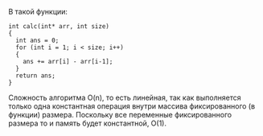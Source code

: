 В такой функции:
```
int calc(int* arr, int size)
{
  int ans = 0;
  for (int i = 1; i < size; i++)
  {
    ans += arr[i] - arr[i-1];
  }
  return ans;
}
```
Сложность алгоритма O(n), то есть линейная, так как выполняется только одна константная операция внутри массива фиксированного (в функции) размера. Поскольку все переменные фиксированного размера то и память будет константной, О(1).